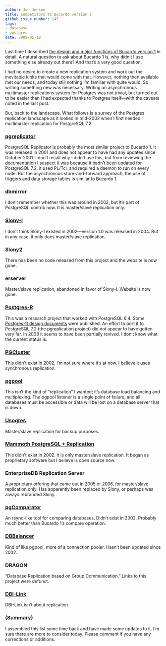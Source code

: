 ```yaml
---
author: Jon Jensen
title: Competitors to Bucardo version 1
github_issue_number: 147
tags:
- database
- postgres
date: 2009-05-18
---
```




Last time I described [the design and major functions of Bucardo version 1](/blog/2009/05/design-of-bucardo-version-1/) in detail. A natural question to ask about Bucardo 1 is, why didn’t I use something else already out there? And that’s a very good question.

I had no desire to create a new replication system and work out the inevitable kinks that would come with that. However, nothing then available met our needs, and today still nothing I’m familiar with quite would. So writing something new was necessary. Writing an asynchronous multimaster replications system for Postgres was not trivial, but turned out to be easier than I had expected thanks to Postgres itself—​with the caveats noted in the last post.

But, back to the landscape. What follows is a survey of the Postgres replication landscape as it looked in mid-2002 when I first needed multimaster replication for PostgreSQL 7.2.

### [pgreplicator](http://pgreplicator.sourceforge.net/)

PostgreSQL Replicator is probably the most similar project to Bucardo 1. It was released in 2001 and does not appear to have had any updates since October 2001. I don’t recall why I didn’t use this, but from reviewing the documentation I suspect it was because it hadn’t been updated for PostgreSQL 7.2, it used PL/Tcl, and required a daemon to run on every node. But the asynchronous store-and-forward approach, the use of triggers and data storage tables is similar to Bucardo 1.

### dbmirror

I don’t remember whether this was around in 2002, but it’s part of PostgreSQL contrib now. It is master/slave replication only.

### [Slony-I](http://slony.info/)

I don’t think Slony-I existed in 2002—​version 1.0 was released in 2004. But in any case, it only does master/slave replication.

### Slony2

There has been no code released from this project and the website is now gone.

### erserver

Master/slave replication, abandoned in favor of Slony-I. Website is now gone.

### [Postgres-R](http://www.postgres-r.org/)

This was a research project that worked with PostgreSQL 6.4. Some [Postgres-R design documents](https://web.archive.org/web/20090426075330/http://www.cs.mcgill.ca/~kemme/disl/replication.html) were published. An effort to port it to PostgreSQL 7.2 (the pgreplication project) did not appear to have gotten very far. In 2008 it seems to have been partially revived. I don’t know what the current status is.

### [PGCluster](http://pgfoundry.org/projects/pgcluster/)

This didn’t exist in 2002. I’m not sure where it’s at now. I believe it uses synchronous replication.

### [pgpool](http://pgpool.net/mediawiki/index.php/Main_Page)

This isn’t the kind of “replication” I wanted; it’s database load balancing and multiplexing. The pgpool listener is a single point of failure, and all databases must be accessible or data will be lost on a database server that is down.

### [Usogres](https://web.archive.org/web/20090310025931/http://usogres.good-day.net/)

Master/slave replication for backup purposes.

### [Mammoth PostgreSQL + Replication](https://web.archive.org/web/20090207185119/http://www.commandprompt.com/products/mammothreplicator/)

This didn’t exist in 2002. It is only master/slave replication. It began as proprietary software but I believe is open source now.

### EnterpriseDB Replication Server

A proprietary offering that came out in 2005 or 2006, for master/slave replication only. Has apparently been replaced by Slony, or perhaps was always rebranded Slony.

### [pgComparator](https://web.archive.org/web/20090505043719/http://pg-comparator.projects.postgresql.org/)

An rsync-like tool for comparing databases. Didn’t exist in 2002. Probably much better than Bucardo 1’s compare operation.

### [DBBalancer](https://sourceforge.net/projects/dbbalancer/)

Kind of like pgpool, more of a connection pooler. Hasn’t been updated since 2002.

### DRAGON

“Database Replication based on Group Communication.” Links to this project were defunct.

### [DBI-Link](http://pgfoundry.org/projects/dbi-link/)

DBI-Link isn’t about replication.

### (Summary)

I assembled this list some time back and have made some updates to it. I’m sure there are more to consider today. Please comment if you have any corrections or additions.


